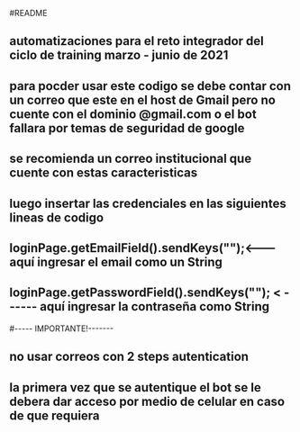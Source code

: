 #README
## automatizaciones para el reto integrador del ciclo de training marzo - junio de 2021
## para pocder usar este codigo se debe contar con un correo que este en el host de Gmail pero no cuente con el dominio @gmail.com o el bot fallara por temas de seguridad de google
## se recomienda un correo institucional que cuente con estas caracteristicas 
## luego insertar las credenciales en las siguientes lineas de codigo
##  loginPage.getEmailField().sendKeys("");<--- aquí ingresar el email como un String
##  loginPage.getPasswordField().sendKeys(""); < ------ aquí ingresar la contraseña como String


#----- IMPORTANTE!-------
## no usar correos con 2 steps autentication
## la primera vez que se autentique el bot se le debera dar acceso por medio de celular en caso de que requiera
